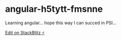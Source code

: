 # angular-h5tytt-fmsnne

Learning angular... hope this way I can succed in PSI...

[Edit on StackBlitz ⚡️](https://stackblitz.com/edit/angular-h5tytt-fmsnne)